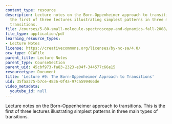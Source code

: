 ```yaml
---
content_type: resource
description: Lecture notes on the Born-Oppenheimer approach to transitions. This is
  the first of three lectures illustrating simplest patterns in three main types of
  transitions.
file: /courses/5-80-small-molecule-spectroscopy-and-dynamics-fall-2008/35faa375b7ce48360f4a97ca599466de_09_580ln_fa08.pdf
file_type: application/pdf
learning_resource_types:
- Lecture Notes
license: https://creativecommons.org/licenses/by-nc-sa/4.0/
ocw_type: OCWFile
parent_title: Lecture Notes
parent_type: CourseSection
parent_uid: 45cbf973-fa83-2323-e04f-344577c66e15
resourcetype: Document
title: 'Lecture #9: The Born-Oppenheimer Approach to Transitions'
uid: 35faa375-b7ce-4836-0f4a-97ca599466de
video_metadata:
  youtube_id: null
---
```

Lecture notes on the Born-Oppenheimer approach to transitions. This is the first of three lectures illustrating simplest patterns in three main types of transitions.